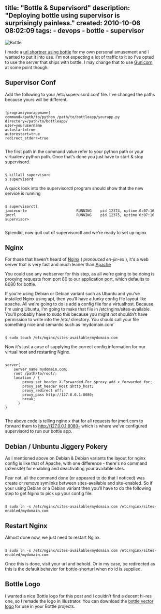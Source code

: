 title: "Bottle & Supervisord"
description: "Deploying bottle using supervisor is surprisingly painless."
created: 2010-10-06 08:02:09
tags:
    - devops
    - bottle
    - supervisor
---

![Bottle](/media/2010/10/06/blogimage/Bottle.850x600.jpg)

I made a [url shortner using bottle](http://github.com/jamiecurle/bottle-shorturl/ "url shortner using bottle") for my own personal amusement and I wanted to put it into use. I'm not expecting a lot of traffic to it so I've opted to use the server that ships with bottle. I may change that to use [Gunicorn](http://gunicorn.org/ "gunicorn") at some point though.

##  Supervisor Conf

Add the following to your /etc/supervisord.conf file. I've changed the paths because yours will be different.


<code lang="ini">
[program:yourappname]
command=/path/to/python /path/to/bottleapp/yourapp.py
directory=/path/to/bottleapp/
user=yourusername
autostart=true
autorestart=true
redirect_stderr=true

</code>


The first path in the command value refer to your python path or your virtualenv python path.  Once that's done you just have to start & stop supervisord.


<code lang="bash">
$ killall supervisord
$ supervisord 
</code>


A quick look into the supervisorctl program should show that the new service is running


<code lang="bash">
$ supervisorctl
jamiecurle                       RUNNING    pid 12374, uptime 0:07:16
jmcrl                            RUNNING    pid 12375, uptime 0:07:16
supervisor> 

</code>


Splendid,  now quit out of supervisorctl and we're ready to set up nginx

##  Nginx

For those that haven't heard of [Nginx]( http://nginx.or/g "Nginx") ( _pronouced en-jin-ex_ ), it's a web server that is very fast and much leaner than [Apache](http://www.apache.org/ "Apache")

You could use any webserver for this step, as all we're going to be doing is proxying requests from port 80 to our application port, which defaults to 8080 for bottle.

If you're using Debian or Debian variant such as Ubuntu and you've installed Nginx using apt, then you'll have a funky config file layout like apache.  All we're going to do is add a config file for a virtualhost. Because I'm using Ubuntu, I'm going to make that file in /etc/nginx/sites-available. You'll probably have to sudo this because you might not shouldn't have permission to write into the /etc/ directory.  You should call your file something nice and semantic such as 'mydomain.com'


<code lang="bash">
$ sudo touch /etc/nginx/sites-available/mydomain.com
</code>


Now it's just a case of supplying the correct config information for our virtual host and restarting Nginx.


<code lang="conf">
server{
	server_name mydomain.com;
	root /path/to/root/;
	location / {
		proxy_set_header X-Forwarded-For $proxy_add_x_forwarded_for;
		proxy_set_header Host $http_host;
		proxy_redirect off;
		proxy_pass http://127.0.0.1:8080;
		break;
      }
}

</code>


The above code is telling nginx x that for all requests for jmcrl.com to forward them to http://127.0.0.1:8080- which is where we've configured supervisord to run our bottle app.

##  Debian / Unbuntu Jiggery Pokery

As I mentioned above on Debian & Debian variants the layout for nginx config is like that of Apache, with one difference - there's no command (a2ensite) for enabling and deactivating your available sites.  

Fear not, all the command done (or appeared to do that I noticed) was create or remove symlinks between sites-available and site-enabled. So if your using Debian or a Debian variant then you'll have to do the following step to get Nginx to pick up your config file.


<code lang="bash">
$ sudo ln -s /etc/nginx/sites-available/mydomain.com /etc/nginx/sites-enabled/mydomain.com
</code>


##  Restart Nginx

Almost done now, we just need to restart Nginx.


<code lang="bash">
$ sudo ln -s /etc/nginx/sites-available/mydomain.com /etc/nginx/sites-enabled/mydomain.com
</code>


Once this is done, visit your url and behold. Or in my case, be redirected as this is the default behavior for [bottle-shorturl](http://github.com/jamiecurle/bottle-shorturl/ "url shortner using bottle") when no id is supplied.

##  Bottle Logo

I wanted a nice Bottle logo for this post and I couldn't find a decent hi-res one, so I remade the logo in Illustrator. You can download the [bottle vector logo](http://jcurle.s3.amazonaws.com/media/bottle.logo.ai  "Bottle Vector Logo") for use in your Bottle projects.
